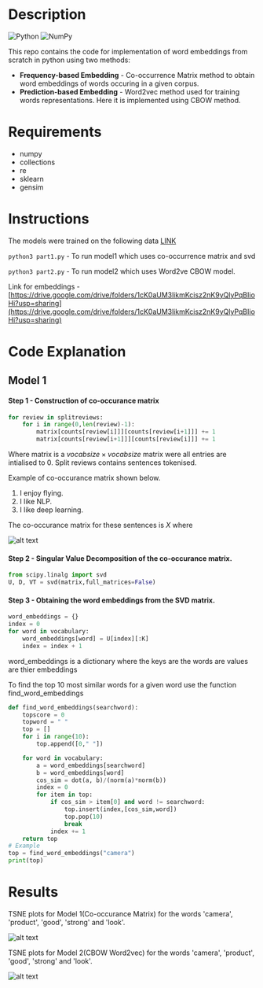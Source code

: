 # Description 

![Python](https://img.shields.io/badge/python-3670A0?style=for-the-badge&logo=python&logoColor=ffdd54) ![NumPy](https://img.shields.io/badge/numpy-%23013243.svg?style=for-the-badge&logo=numpy&logoColor=white)

This repo contains the code for implementation of word embeddings from scratch in python using two methods:

- **Frequency-based Embedding** - Co-occurrence Matrix method to obtain word embeddings of words occuring in a given corpus.
- **Prediction-based Embedding** - Word2vec method used for training words representations. Here it is implemented using CBOW method.

# Requirements
- numpy
- collections
- re
- sklearn
- gensim

# Instructions

The models were trained on the following data [LINK](http://snap.stanford.edu/data/amazon/productGraph/categoryFiles/reviews_Electronics_5.json.gz)

`python3 part1.py` - To run model1 which uses co-occurrence matrix and svd

`python3 part2.py` - To run model2 which uses Word2ve CBOW model.

Link for embeddings -
[https://drive.google.com/drive/folders/1cK0aUM3likmKcisz2nK9yQlyPqBIioHi?usp=sharing](https://drive.google.com/drive/folders/1cK0aUM3likmKcisz2nK9yQlyPqBIioHi?usp=sharing)

# Code Explanation

## Model 1

#### Step 1 - Construction of co-occurance matrix


```python
for review in splitreviews:
    for i in range(0,len(review)-1):
        matrix[counts[review[i]]][counts[review[i+1]]] += 1
        matrix[counts[review[i+1]]][counts[review[i]]] += 1 
```

Where matrix is a $vocabsize \times vocabsize$ matrix were all entries are intialised to 0. Split reviews contains sentences tokenised.

Example of co-occurance matrix shown below.

1. I enjoy flying.
2. I like NLP.
3. I like deep learning.

The co-occurance matrix for these sentences is $X$ where 

![alt text](https://github.com/Likhith-Asapu/Word-Embeddings-Algorithms-in-Python/blob/main/Images/cooccurance.png)

#### Step 2 - Singular Value Decomposition of the co-occurance matrix.

```python
from scipy.linalg import svd
U, D, VT = svd(matrix,full_matrices=False)
```

#### Step 3 - Obtaining the word embeddings from the SVD matrix.

```python
word_embeddings = {}
index = 0
for word in vocabulary:
    word_embeddings[word] = U[index][:K]
    index = index + 1
```

word_embeddings is a dictionary where the keys are the words are values are thier embeddings

To find the top 10 most similar words for a given word use the function find_word_embeddings

```python
def find_word_embeddings(searchword):
    topscore = 0
    topword = " "
    top = []
    for i in range(10):
        top.append([0," "])

    for word in vocabulary:
        a = word_embeddings[searchword]
        b = word_embeddings[word]
        cos_sim = dot(a, b)/(norm(a)*norm(b))
        index = 0
        for item in top:
            if cos_sim > item[0] and word != searchword:
                top.insert(index,[cos_sim,word])
                top.pop(10)
                break
            index += 1
    return top
# Example
top = find_word_embeddings("camera")
print(top)
```

# Results

TSNE plots for Model 1(Co-occurance Matrix) for the words 'camera', 'product', 'good', 'strong' and 'look'.

![alt text](https://github.com/Likhith-Asapu/Word-Embeddings-Algorithms-in-Python/blob/main/Images/model1.png)

TSNE plots for Model 2(CBOW Word2vec) for the words 'camera', 'product', 'good', 'strong' and 'look'.

![alt text](https://github.com/Likhith-Asapu/Word-Embeddings-Algorithms-in-Python/blob/main/Images/model2.png)